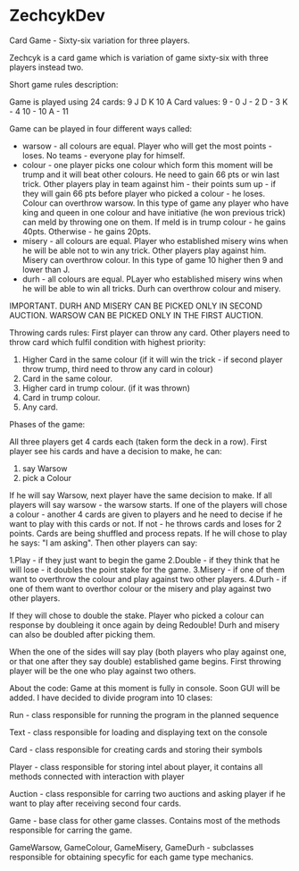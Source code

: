 # ZechcykDev
Card Game - Sixty-six variation for three players.

Zechcyk is a card game which is variation of game sixty-six with three players instead two.

Short game rules description:

Game is played using 24 cards: 9 J D K 10 A
Card values:
9 - 0       J - 2       D - 3      K - 4      10 - 10       A - 11

Game can be played in four different ways called: 
- warsow - all colours are equal. Player who will get the most points - loses. No teams - everyone play for himself.
- colour - one player picks one colour which form this moment will be trump and it will beat other colours. He
           need to gain 66 pts or win last trick. Other players play in team against him - their points sum up - if they will
           gain 66 pts before player who picked a colour - he loses. Colour can overthrow warsow.
           In this type of game any player who have king and queen in one colour and have initiative
           (he won previous trick) can meld by throwing one on them. If meld is in trump colour - he gains 40pts.
           Otherwise - he gains 20pts.
- misery - all colours are equal. Player who established misery wins when he will be able not to win any trick. Other players play
           against him. Misery can overthrow colour. In this type of game 10 higher then 9 and lower than J.
- durh   - all colours are equal. PLayer who established misery wins when he will be able to win all tricks.
           Durh can overthrow colour and misery.
           
IMPORTANT. DURH AND MISERY CAN BE PICKED ONLY IN SECOND AUCTION. WARSOW CAN BE PICKED ONLY IN THE FIRST AUCTION.

Throwing cards rules:
First player can throw any card. Other players need to throw card which fulfil condition with highest priority:
1. Higher Card in the same colour (if it will win the trick - if second player throw trump, third need to throw any card in colour)
2. Card in the same colour.
3. Higher card in trump colour. (if it was thrown)
4. Card in trump colour.
5. Any card.

Phases of the game:

All three players get 4 cards each (taken form the deck in a row). 
First player see his cards and have a decision to make, he can:
1. say Warsow
2. pick a Colour

If he will say Warsow, next player have the same decision to make. If all players will say warsow - the warsow starts.
If one of the players will chose a colour - another 4 cards are given to players and he need to decise if
he want to play with this cards or not. If not - he throws cards and loses for 2 points. Cards are being shuffled and process repats.
If he will chose to play he says: "I am asking". Then other players can say:

1.Play - if they just want to begin the game
2.Double - if they think that he will lose - it doubles the point stake for the game.
3.Misery - if one of them want to overthrow the colour and play against two other players.
4.Durh - if one of them want to overthor colour or the misery and play against two other players.

If they will chose to double the stake. Player who picked a colour can response by doubleing it once again by deing Redouble!
Durh and misery can also be doubled after picking them.

When the one of the sides will say play (both players who play against one, or that one after they say double) established game begins.
First throwing player will be the one who play against two others.


About the code:
Game at this moment is fully in console. Soon GUI will be added.
I have decided to divide program into 10 clases:

Run - class responsible for running the program in the planned sequence

Text - class responsible for loading and displaying text on the console

Card - class responsible for creating cards and storing their symbols

Player - class responsible for storing intel about player, it contains all methods connected with interaction with player

Auction - class responsible for carring two auctions and asking player if he want to play after receiving second four cards.

Game - base class for other game classes. Contains most of the methods responsible for carring the game.

GameWarsow, GameColour, GameMisery, GameDurh - subclasses responsible for obtaining specyfic for each game type mechanics.






